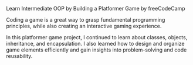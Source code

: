 Learn Intermediate OOP by Building a Platformer Game by freeCodeCamp

Coding a game is a great way to grasp fundamental programming principles, while also creating an interactive gaming experience.

In this platformer game project, I continued to learn about classes, objects, inheritance, and encapsulation. I also learned how to design and organize game elements efficiently and gain insights into problem-solving and code reusability.
